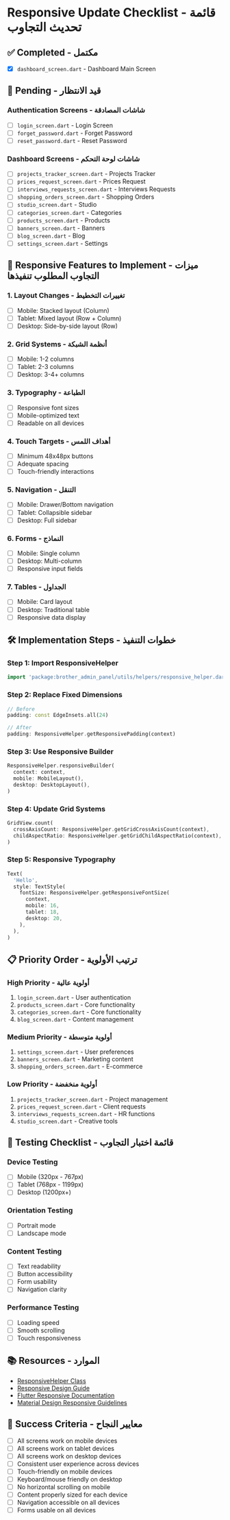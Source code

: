 # Responsive Update Checklist - قائمة تحديث التجاوب

## ✅ Completed - مكتمل
- [x] `dashboard_screen.dart` - Dashboard Main Screen

## 🔄 Pending - قيد الانتظار

### Authentication Screens - شاشات المصادقة
- [ ] `login_screen.dart` - Login Screen
- [ ] `forget_password.dart` - Forget Password
- [ ] `reset_password.dart` - Reset Password

### Dashboard Screens - شاشات لوحة التحكم
- [ ] `projects_tracker_screen.dart` - Projects Tracker
- [ ] `prices_request_screen.dart` - Prices Request
- [ ] `interviews_requests_screen.dart` - Interviews Requests
- [ ] `shopping_orders_screen.dart` - Shopping Orders
- [ ] `studio_screen.dart` - Studio
- [ ] `categories_screen.dart` - Categories
- [ ] `products_screen.dart` - Products
- [ ] `banners_screen.dart` - Banners
- [ ] `blog_screen.dart` - Blog
- [ ] `settings_screen.dart` - Settings

## 📱 Responsive Features to Implement - ميزات التجاوب المطلوب تنفيذها

### 1. Layout Changes - تغييرات التخطيط
- [ ] Mobile: Stacked layout (Column)
- [ ] Tablet: Mixed layout (Row + Column)
- [ ] Desktop: Side-by-side layout (Row)

### 2. Grid Systems - أنظمة الشبكة
- [ ] Mobile: 1-2 columns
- [ ] Tablet: 2-3 columns
- [ ] Desktop: 3-4+ columns

### 3. Typography - الطباعة
- [ ] Responsive font sizes
- [ ] Mobile-optimized text
- [ ] Readable on all devices

### 4. Touch Targets - أهداف اللمس
- [ ] Minimum 48x48px buttons
- [ ] Adequate spacing
- [ ] Touch-friendly interactions

### 5. Navigation - التنقل
- [ ] Mobile: Drawer/Bottom navigation
- [ ] Tablet: Collapsible sidebar
- [ ] Desktop: Full sidebar

### 6. Forms - النماذج
- [ ] Mobile: Single column
- [ ] Desktop: Multi-column
- [ ] Responsive input fields

### 7. Tables - الجداول
- [ ] Mobile: Card layout
- [ ] Desktop: Traditional table
- [ ] Responsive data display

## 🛠️ Implementation Steps - خطوات التنفيذ

### Step 1: Import ResponsiveHelper
```dart
import 'package:brother_admin_panel/utils/helpers/responsive_helper.dart';
```

### Step 2: Replace Fixed Dimensions
```dart
// Before
padding: const EdgeInsets.all(24)

// After  
padding: ResponsiveHelper.getResponsivePadding(context)
```

### Step 3: Use Responsive Builder
```dart
ResponsiveHelper.responsiveBuilder(
  context: context,
  mobile: MobileLayout(),
  desktop: DesktopLayout(),
)
```

### Step 4: Update Grid Systems
```dart
GridView.count(
  crossAxisCount: ResponsiveHelper.getGridCrossAxisCount(context),
  childAspectRatio: ResponsiveHelper.getGridChildAspectRatio(context),
)
```

### Step 5: Responsive Typography
```dart
Text(
  'Hello',
  style: TextStyle(
    fontSize: ResponsiveHelper.getResponsiveFontSize(
      context,
      mobile: 16,
      tablet: 18,
      desktop: 20,
    ),
  ),
)
```

## 📋 Priority Order - ترتيب الأولوية

### High Priority - أولوية عالية
1. `login_screen.dart` - User authentication
2. `products_screen.dart` - Core functionality
3. `categories_screen.dart` - Core functionality
4. `blog_screen.dart` - Content management

### Medium Priority - أولوية متوسطة
1. `settings_screen.dart` - User preferences
2. `banners_screen.dart` - Marketing content
3. `shopping_orders_screen.dart` - E-commerce

### Low Priority - أولوية منخفضة
1. `projects_tracker_screen.dart` - Project management
2. `prices_request_screen.dart` - Client requests
3. `interviews_requests_screen.dart` - HR functions
4. `studio_screen.dart` - Creative tools

## 🧪 Testing Checklist - قائمة اختبار التجاوب

### Device Testing
- [ ] Mobile (320px - 767px)
- [ ] Tablet (768px - 1199px)
- [ ] Desktop (1200px+)

### Orientation Testing
- [ ] Portrait mode
- [ ] Landscape mode

### Content Testing
- [ ] Text readability
- [ ] Button accessibility
- [ ] Form usability
- [ ] Navigation clarity

### Performance Testing
- [ ] Loading speed
- [ ] Smooth scrolling
- [ ] Touch responsiveness

## 📚 Resources - الموارد

- [ResponsiveHelper Class](../lib/utils/helpers/responsive_helper.dart)
- [Responsive Design Guide](../lib/utils/helpers/RESPONSIVE_DESIGN_README.md)
- [Flutter Responsive Documentation](https://flutter.dev/docs/development/ui/layout/responsive)
- [Material Design Responsive Guidelines](https://material.io/design/layout/responsive-layout-grid.html)

## 🎯 Success Criteria - معايير النجاح

- [ ] All screens work on mobile devices
- [ ] All screens work on tablet devices  
- [ ] All screens work on desktop devices
- [ ] Consistent user experience across devices
- [ ] Touch-friendly on mobile devices
- [ ] Keyboard/mouse friendly on desktop
- [ ] No horizontal scrolling on mobile
- [ ] Content properly sized for each device
- [ ] Navigation accessible on all devices
- [ ] Forms usable on all devices
